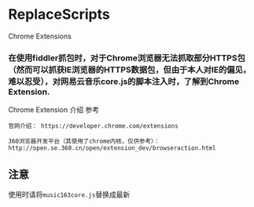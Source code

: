 # ReplaceScripts
Chrome Extensions

### 在使用fiddler抓包时，对于Chrome浏览器无法抓取部分HTTPS包（然而可以抓获IE浏览器的HTTPS数据包，但由于本人对IE的偏见，难以忍受），对网易云音乐core.js的脚本注入时，了解到Chrome Extension.

Chrome Extension 介绍 参考 

```
官网介绍： https://developer.chrome.com/extensions

360浏览器开发平台（其使用了chrome内核，仅供参考）：http://open.se.360.cn/open/extension_dev/browseraction.html
```


## 注意

使用时请将`music163core.js`替换成最新

